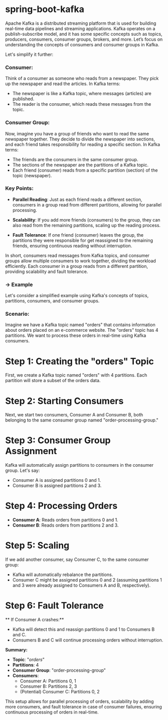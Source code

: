 # spring-boot-kafka
Apache Kafka is a distributed streaming platform that is used for building real-time data pipelines and streaming applications.
Kafka operates on a publish-subscribe model, and it has some specific concepts such as topics, producers, consumers, consumer groups, brokers, and more.
Let’s focus on understanding the concepts of consumers and consumer groups in Kafka.

Let's simplify it further:

### Consumer:

Think of a consumer as someone who reads from a newspaper. They pick up the newspaper and read the articles. In Kafka terms:
- The newspaper is like a Kafka topic, where messages (articles) are published.
- The reader is the consumer, which reads these messages from the topic.

### Consumer Group:

Now, imagine you have a group of friends who want to read the same newspaper together. They decide to divide the newspaper into sections, and each friend takes responsibility for reading a specific section. In Kafka terms:
- The friends are the consumers in the same consumer group.
- The sections of the newspaper are the partitions of a Kafka topic.
- Each friend (consumer) reads from a specific partition (section) of the topic (newspaper).

### Key Points:

- **Parallel Reading**: Just as each friend reads a different section, consumers in a group read from different partitions, allowing for parallel processing.

- **Scalability**: If you add more friends (consumers) to the group, they can also read from the remaining partitions, scaling up the reading process.

- **Fault Tolerance**: If one friend (consumer) leaves the group, the partitions they were responsible for get reassigned to the remaining friends, ensuring continuous reading without interruption.

In short, consumers read messages from Kafka topics, and consumer groups allow multiple consumers to work together, dividing the workload efficiently. Each consumer in a group reads from a different partition, providing scalability and fault tolerance.


### → Example

Let's consider a simplified example using Kafka's concepts of topics, partitions, consumers, and consumer groups.

### Scenario:

Imagine we have a Kafka topic named "orders" that contains information about orders placed on an e-commerce website. The "orders" topic has 4 partitions. We want to process these orders in real-time using Kafka consumers.

# Step 1: Creating the "orders" Topic

First, we create a Kafka topic named "orders" with 4 partitions. Each partition will store a subset of the orders data.

# Step 2: Starting Consumers

Next, we start two consumers, Consumer A and Consumer B, both belonging to the same consumer group named "order-processing-group."

# Step 3: Consumer Group Assignment

Kafka will automatically assign partitions to consumers in the consumer group. Let's say:
- Consumer A is assigned partitions 0 and 1.
- Consumer B is assigned partitions 2 and 3.

# Step 4: Processing Orders

- **Consumer A**: Reads orders from partitions 0 and 1.
- **Consumer B**: Reads orders from partitions 2 and 3.

# Step 5: Scaling

If we add another consumer, say Consumer C, to the same consumer group:
- Kafka will automatically rebalance the partitions.
- Consumer C might be assigned partitions 0 and 2 (assuming partitions 1 and 3 were already assigned to Consumers A and B, respectively).

# Step 6: Fault Tolerance

** If Consumer A crashes:**
- Kafka will detect this and reassign partitions 0 and 1 to Consumers B and C.
- Consumers B and C will continue processing orders without interruption.

**Summary:**

- **Topic**: "*orders*"
- **Partitions**: 4
- **Consumer Group**: "order-processing-group"
- **Consumers**:
    - Consumer A: Partitions 0, 1
    - Consumer B: Partitions 2, 3
    - (Potential) Consumer C: Partitions 0, 2

This setup allows for parallel processing of orders, scalability by adding more consumers, and fault tolerance in case of consumer failures, ensuring continuous processing of orders in real-time.